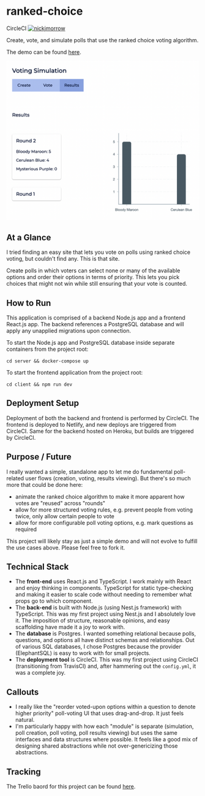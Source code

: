 # ranked-choice

CircleCI
[![nickjmorrow](https://circleci.com/gh/nickjmorrow/ranked-choice.svg?style=svg)](https://circleci.com/gh/nickjmorrow/ranked-choice)

Create, vote, and simulate polls that use the ranked choice voting algorithm.

The demo can be found [here](https://ranked-choice.netlify.app).

![Simulation results](./images//simulation_results.png "Simulation Results")


## At a Glance

I tried finding an easy site that lets you vote on polls using ranked choice voting, but couldn't find any. This is that site.

Create polls in which voters can select none or many of the available options and order their options in terms of priority. This lets you pick choices that might not win while still ensuring that your vote is counted.

## How to Run

This application is comprised of a backend Node.js app and a frontend React.js app. The backend references a PostgreSQL database and will apply any unapplied migrations upon connection.

To start the Node.js app and PostgreSQL database inside separate containers from the project root:

```
cd server && docker-compose up
```

To start the frontend application from the project root:

```
cd client && npm run dev
```

## Deployment Setup

Deployment of both the backend and frontend is performed by CircleCI. The frontend is deployed to Netlify, and new deploys are triggered from CircleCI. Same for the backend hosted on Heroku, but builds are triggered by CircleCI. 

## Purpose / Future

I really wanted a simple, standalone app to let me do fundamental poll-related user flows (creation, voting, results viewing). But there's so much more that could be done here:

- animate the ranked choice algorithm to make it more apparent how votes are "reused" across "rounds"
- allow for more structured voting rules, e.g. prevent people from voting twice, only allow certain people to vote
- allow for more configurable poll voting options, e.g. mark questions as required

This project will likely stay as just a simple demo and will not evolve to fulfill the use cases above. Please feel free to fork it.

## Technical Stack

- The **front-end** uses React.js and TypeScript. I work mainly with React and enjoy thinking in components. TypeScript for static type-checking and making it easier to scale code without needing to remember what props go to which component.
- The **back-end** is built with Node.js (using Nest.js framework) with TypeScript. This was my first project using Nest.js and I absolutely love it. The imposition of structure, reasonable opinions, and easy scaffolding have made it a joy to work with.
- The **database** is Postgres. I wanted something relational because polls, questions, and options all have distinct schemas and relationships. Out of various SQL databases, I chose Postgres because the provider (ElephantSQL) is easy to work with for small projects.
- The **deployment tool** is CircleCI. This was my first project using CircleCI (transitioning from TravisCI) and, after hammering out the `config.yml`, it was a complete joy.

## Callouts

- I really like the "reorder voted-upon options within a question to denote higher priority" poll-voting UI that uses drag-and-drop. It just feels natural.
- I'm particularly happy with how each "module" is separate (simulation, poll creation, poll voting, poll results viewing) but uses the same interfaces and data structures where possible. It feels like a good mix of designing shared abstractions while not over-genericizing those abstractions.

## Tracking

The Trello baord for this project can be found [here](https://trello.com/b/47ZNlgx3/ranked-choice).
